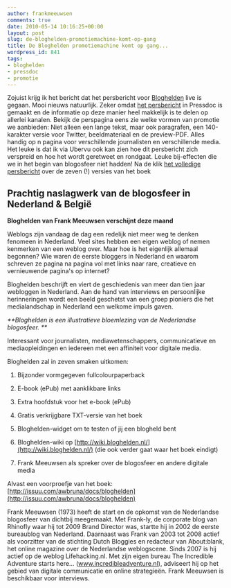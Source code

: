 ```yaml
---
author: frankmeeuwsen
comments: true
date: 2010-05-14 10:16:25+00:00
layout: post
slug: de-bloghelden-promotiemachine-komt-op-gang
title: De Bloghelden promotiemachine komt op gang...
wordpress_id: 841
tags:
- bloghelden
- pressdoc
- promotie
---
```


Zojuist krijg ik het bericht dat het persbericht voor [Bloghelden](http://www.bloghelden.nl) live is gegaan. Mooi nieuws natuurlijk. Zeker omdat [het persbericht](http://pressdoc.com/p/0001vj) in Pressdoc is gemaakt en de informatie op deze manier heel makkelijk is te delen op allerlei kanalen. Bekijk de perspagina eens zie welke vormen van promotie we aanbieden: Niet alleen een lange tekst, maar ook paragrafen, een 140-karakter versie voor Twitter, beeldmateriaal en de preview-PDF. Alles handig op n pagina voor verschillende journalisten en verschillende media. Het leuke is dat ik via Ubervu ook kan zien hoe dit persbericht zich verspreid en hoe het wordt geretweet en rondgaat. Leuke bij-effecten die we in het begin van blogosfeer niet hadden! Na de klik [het volledige persbericht](http://pressdoc.com/p/0001vj) over de zeven (!) versies van het boek

<!-- more -->


## Prachtig naslagwerk van de blogosfeer in Nederland & België


**Bloghelden van Frank Meeuwsen verschijnt deze maand**

Weblogs zijn vandaag de dag een redelijk niet meer weg te denken fenomeen in Nederland. Veel sites hebben een eigen weblog of nemen kenmerken van een weblog over. Maar hoe is het eigenlijk allemaal begonnen? Wie waren de eerste bloggers in Nederland en waarom schreven ze pagina na pagina vol met links naar rare, cre­atieve en vernieuwende pagina's op internet?

Bloghelden beschrijft en viert de geschiedenis van meer dan tien jaar webloggen in Nederland. Aan de hand van interviews en persoonlijke herinneringen wordt een beeld geschetst van een groep pioniers die het medialandschap in Nederland een welkome impuls gaven.

_**Bloghelden is een illustratieve bloemlezing van de Nederlandse blogosfeer. **_

Interessant voor journalisten, mediawetenschappers, communicatieve en mediaopleidingen en iedereen met een affiniteit voor digitale media.

Bloghelden zal in zeven smaken uitkomen:



	
  1. Bijzonder vormgegeven fullcolourpaperback

	
  2. E-book (ePub) met aanklikbare links

	
  3. Extra hoofdstuk voor het e-book (ePub)

	
  4. Gratis verkrijgbare TXT-versie van het boek

	
  5. Bloghelden-widget om te testen of jij een blogheld bent

	
  6. Bloghelden-wiki op [http://wiki.bloghelden.nl/](http://wiki.bloghelden.nl/) (die ook verder gaat waar het boek eindigt)

	
  7. Frank Meeuwsen als spreker over de blogosfeer en andere digitale media


Alvast een voorproefje van het boek: [http://issuu.com/awbruna/docs/bloghelden](http://issuu.com/awbruna/docs/bloghelden)

Frank Meeuwsen (1973) heeft de start en de opkomst van de Nederlandse blogosfeer van dichtbij meegemaakt. Met Frank-ly, de corporate blog van Rhinofly waar hij tot 2009 Brand Director was, startte hij in 2002 de eerste bureaublog van Nederland. Daarnaast was Frank van 2003 tot 2008 actief als voorzitter van de stichting Dutch Bloggies en redacteur van About:blank, het online magazine over de Nederlandse weblogscene. Sinds 2007 is hij actief op de we­blog Lifehacking.nl. Met zijn eigen bureau The Incredible Adventure starts here… (www.incredibleadventure.nl), advi­seert hij op het gebied van digitale communicatie en online strategieën. Frank Meeuwsen is beschikbaar voor interviews.

